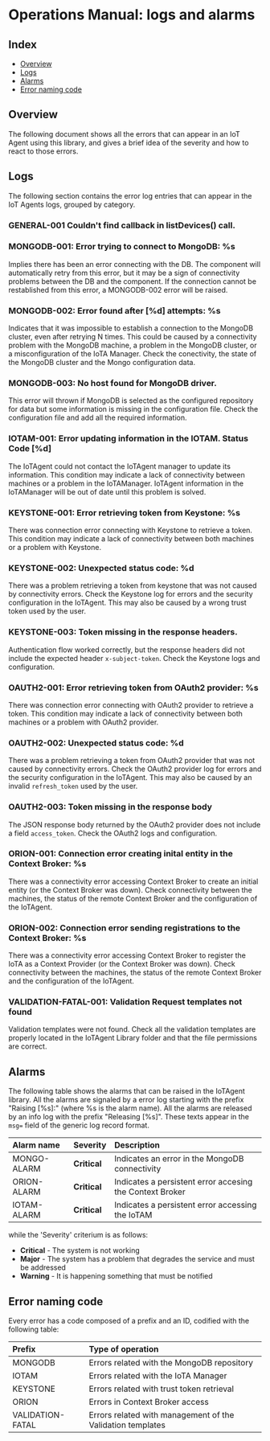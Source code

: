 # Operations Manual: logs and alarms
## Index

* [Overview](#overview)
* [Logs](#logs)
* [Alarms](#alarms)
* [Error naming code](#error-naming-code)

## Overview
The following document shows all the errors that can appear in an IoT Agent using this library, and gives a brief
idea of the severity and how to react to those errors.

## Logs
The following section contains the error log entries that can appear in the IoT Agents logs, grouped by category.

### GENERAL-001 Couldn\'t find callback in listDevices() call.

### MONGODB-001: Error trying to connect to MongoDB: %s

Implies there has been an error connecting with the DB. The component will automatically retry from this error, but it
may be a sign of connectivity problems between the DB and the component. If the connection cannot be restablished from
this error, a MONGODB-002 error will be raised.

### MONGODB-002: Error found after [%d] attempts: %s

Indicates that it was impossible to establish a connection to the MongoDB cluster, even after retrying N times. This
could be caused by a connectivity problem with the MongoDB machine, a problem in the MongoDB cluster, or a misconfiguration
of the IoTA Manager. Check the conectivity, the state of the MongoDB cluster and the Mongo configuration data.

### MONGODB-003: No host found for MongoDB driver.

This error will thrown if MongoDB is selected as the configured repository for data but some information is missing
in the configuration file. Check the configuration file and add all the required information.

### IOTAM-001: Error updating information in the IOTAM. Status Code [%d]

The IoTAgent could not contact the IoTAgent manager to update its information. This condition may indicate a lack of
connectivity between machines or a problem in the IoTAManager. IoTAgent information in the IoTAManager will be out of
date until this problem is solved.

### KEYSTONE-001: Error retrieving token from Keystone: %s

There was connection error connecting with Keystone to retrieve a token. This condition may indicate a lack of connectivity
between both machines or a problem with Keystone.

### KEYSTONE-002: Unexpected status code: %d

There was a problem retrieving a token from keystone that was not caused by connectivity errors. Check the Keystone
log for errors and the security configuration in the IoTAgent. This may also be caused by a wrong trust token used
by the user.

### KEYSTONE-003: Token missing in the response headers.

Authentication flow worked correctly, but the response headers did not include the expected header `x-subject-token`.
Check the Keystone logs and configuration.

### OAUTH2-001: Error retrieving token from OAuth2 provider: %s

There was connection error connecting with OAuth2 provider to retrieve a token. This condition may indicate a lack of connectivity
between both machines or a problem with OAuth2 provider.

### OAUTH2-002: Unexpected status code: %d

There was a problem retrieving a token from OAuth2 provider that was not caused by connectivity errors.
Check the OAuth2 provider log for errors and the security configuration in the IoTAgent.
This may also be caused by an invalid `refresh_token` used by the user.

### OAUTH2-003: Token missing in the response body

The JSON response body returned by the OAuth2 provider does not include a field `access_token`.
Check the OAuth2 logs and configuration. 

### ORION-001: Connection error creating inital entity in the Context Broker: %s

There was a connectivity error accessing Context Broker to create an initial entity (or the Context Broker was down).
Check connectivity between the machines, the status of the remote Context Broker and the configuration of the IoTAgent.

### ORION-002: Connection error sending registrations to the Context Broker: %s

There was a connectivity error accessing Context Broker to register the IoTA as a Context Provider (or the Context Broker was down).
Check connectivity between the machines, the status of the remote Context Broker and the configuration of the IoTAgent.

### VALIDATION-FATAL-001: Validation Request templates not found

Validation templates were not found. Check all the validation templates are properly located in the IoTAgent Library
folder and that the file permissions are correct.

## Alarms

The following table shows the alarms that can be raised in the IoTAgent library. All the alarms are signaled by a
error log starting with the prefix "Raising [%s]:" (where %s is the alarm name). All the alarms are released by an info
log with the prefix "Releasing [%s]". These texts appear in the `msg=` field of the generic log record format.

| Alarm name            | Severity     | Description            |
|:--------------------- |:-------------|:---------------------- |
| MONGO-ALARM           | **Critical** | Indicates an error in the MongoDB connectivity |
| ORION-ALARM           | **Critical** | Indicates a persistent error accesing the Context Broker |
| IOTAM-ALARM           | **Critical** | Indicates a persistent error accessing the IoTAM |

while the 'Severity' criterium is as follows:

* **Critical** - The system is not working
* **Major** - The system has a problem that degrades the service and must be addressed
* **Warning** - It is happening something that must be notified


## Error naming code
Every error has a code composed of a prefix and an ID, codified with the following table:

| Prefix           | Type of operation      |
|:---------------- |:---------------------- |
| MONGODB          | Errors related with the MongoDB repository |
| IOTAM            | Errors related with the IoTA Manager |
| KEYSTONE         | Errors related with trust token retrieval |
| ORION            | Errors in Context Broker access |
| VALIDATION-FATAL | Errors related with management of the Validation templates |
